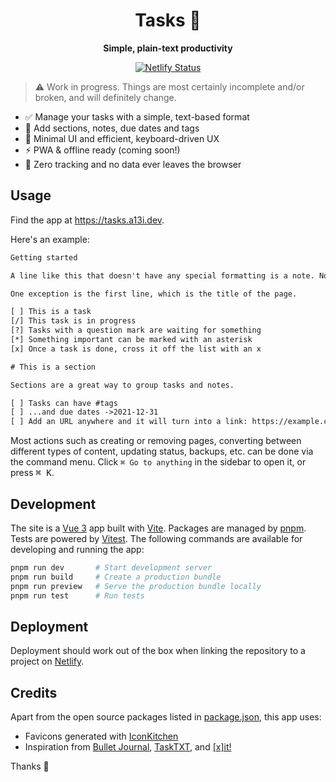 <h1 align="center">
  Tasks 🌺
</h1>

<p align="center">
  <strong>Simple, plain-text productivity</strong>
</p>

<p align="center">
<a href="https://app.netlify.com/sites/andreasphil-tasks/deploys">
   <img src="https://api.netlify.com/api/v1/badges/508e3f7f-df54-4326-bb55-4b4cae9a7dd2/deploy-status" alt="Netlify Status" />
</a>
</p>

> ⚠️ Work in progress. Things are most certainly incomplete and/or broken, and will definitely change.

- ✅ Manage your tasks with a simple, text-based format
- 🦦 Add sections, notes, due dates and tags
- 🚀 Minimal UI and efficient, keyboard-driven UX
- ⚡️ PWA & offline ready (coming soon!)
- 🤝 Zero tracking and no data ever leaves the browser

## Usage

Find the app at <https://tasks.a13i.dev>.

Here's an example:

```txt
Getting started

A line like this that doesn't have any special formatting is a note. Notes don't have any special meaning and are just there to help you structure your file and remember things.

One exception is the first line, which is the title of the page.

[ ] This is a task
[/] This task is in progress
[?] Tasks with a question mark are waiting for something
[*] Something important can be marked with an asterisk
[x] Once a task is done, cross it off the list with an x

# This is a section

Sections are a great way to group tasks and notes.

[ ] Tasks can have #tags
[ ] ...and due dates ->2021-12-31
[ ] Add an URL anywhere and it will turn into a link: https://example.com
```

Most actions such as creating or removing pages, converting between different types of content, updating status, backups, etc. can be done via the command menu. Click `⌘ Go to anything` in the sidebar to open it, or press <kbd>⌘ K</kbd>.

## Development

The site is a [Vue 3](https://vuejs.org) app built with [Vite](https://vitejs.dev). Packages are managed by [pnpm](https://pnpm.io). Tests are powered by [Vitest](https://vitest.dev). The following commands are available for developing and running the app:

```sh
pnpm run dev       # Start development server
pnpm run build     # Create a production bundle
pnpm run preview   # Serve the production bundle locally
pnpm run test      # Run tests
```

## Deployment

Deployment should work out of the box when linking the repository to a project on [Netlify](https://netlify.com).

## Credits

Apart from the open source packages listed in [package.json](package.json), this app uses:

- Favicons generated with [IconKitchen](https://icon.kitchen)
- Inspiration from [Bullet Journal](https://bulletjournal.com), [TaskTXT](https://tasktxt.com), and [[x]it!](https://xit.jotaen.net)

Thanks 🙏
